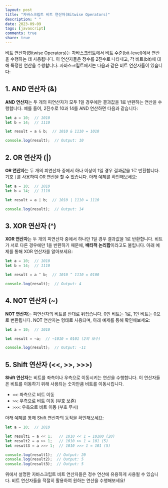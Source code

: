 ```yaml
---
layout: post
title: "자바스크립트 비트 연산자(Bitwise Operators)"
description: " "
date: 2023-09-09
tags: [javascript]
comments: true
share: true
---
```


비트 연산자(Bitwise Operators)는 자바스크립트에서 비트 수준(bit-level)에서 연산을 수행하는 데 사용됩니다. 이 연산자들은 정수를 2진수로 나타내고, 각 비트(bit)에 대해 특정한 연산을 수행합니다. 자바스크립트에서는 다음과 같은 비트 연산자들이 있습니다:

## 1. AND 연산자 (&)
**AND 연산자**는 두 개의 피연산자가 모두 1일 경우에만 결과값을 1로 반환하는 연산을 수행합니다. 예를 들어, 2진수로 10과 14를 AND 연산하면 다음과 같습니다:

```javascript
let a = 10;  // 1010
let b = 14;  // 1110

let result = a & b;  // 1010 & 1110 = 1010

console.log(result);  // Output: 10
```

## 2. OR 연산자 (|)
**OR 연산자**는 두 개의 피연산자 중에서 하나 이상이 1일 경우 결과값을 1로 반환합니다. 기호 `|`를 사용하여 OR 연산을 할 수 있습니다. 아래 예제를 확인해보세요:

```javascript
let a = 10;  // 1010
let b = 14;  // 1110

let result = a | b;  // 1010 | 1110 = 1110

console.log(result);  // Output: 14
```

## 3. XOR 연산자 (^)
**XOR 연산자**는 두 개의 피연산자 중에서 하나만 1일 경우 결과값을 1로 반환합니다. 비트가 서로 다른 경우에만 1을 반환하기 때문에, **배타적 논리합**이라고도 불립니다. 아래 예제를 통해 XOR 연산자를 알아보세요:

```javascript
let a = 10;  // 1010
let b = 14;  // 1110

let result = a ^ b;  // 1010 ^ 1110 = 0100

console.log(result);  // Output: 4
```

## 4. NOT 연산자 (~)
**NOT 연산자**는 피연산자의 비트를 반대로 뒤집습니다. 0인 비트는 1로, 1인 비트는 0으로 변환됩니다. NOT 연산자는 형태로 사용되며, 아래 예제를 통해 확인해보세요:

```javascript
let a = 10;  // 1010

let result = ~a;  // ~1010 = 0101 (2의 보수)

console.log(result);  // Output: -11
```

## 5. Shift 연산자 (<<, >>, >>>)
**Shift 연산자**는 비트를 좌측이나 우측으로 이동시키는 연산을 수행합니다. 이 연산자들은 비트를 이동하기 위해 사용되는 숫자만큼 비트를 이동시킵니다.

- `<<`: 좌측으로 비트 이동
- `>>`: 우측으로 비트 이동 (부호 보존)
- `>>>`: 우측으로 비트 이동 (부호 무시)

아래 예제를 통해 Shift 연산자의 동작을 확인해보세요:

```javascript
let a = 10;  // 1010

let result1 = a << 1;   // 1010 << 1 = 10100 (20)
let result2 = a >> 1;   // 1010 >> 1 = 101 (5)
let result3 = a >>> 1;  // 1010 >>> 1 = 101 (5)

console.log(result1);  // Output: 20
console.log(result2);  // Output: 5
console.log(result3);  // Output: 5
```

위에서 설명한 자바스크립트 비트 연산자들은 정수 연산에 유용하게 사용될 수 있습니다. 비트 연산자들을 적절히 활용하여 원하는 연산을 수행해보세요!